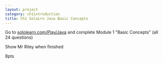 ```yaml
---
layout: project
category: ch1introduction
title: Ch1 SoloLrn Java Basic Concepts
---
```


Go to [sololearn.com/Play/Java](https://www.sololearn.com/Play/Java) and complete Module 1 "Basic Concepts" (all 24 questions)

Show Mr Riley when finished

8pts
